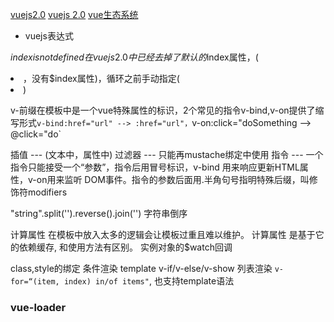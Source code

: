 [vuejs2.0](https://vuefe.cn/guide)
[vuejs 2.0](http://cn.vuejs.org/v2/guide/)
[vue生态系统](https://github.com/vuejs/awesome-vue#libraries--plugins)


+ vuejs表达式

$index is not defined 在vuejs2.0中 已经去掉了默认的$index属性，(<li v-for="todo in todos">，没有$index属性)，循环之前手动指定(<li v-for="(todo, index) in todos">)

v-前缀在模板中是一个vue特殊属性的标识，2个常见的指令v-bind,v-on提供了缩写形式`v-bind:href="url" --> :href="url"，`v-on:click="doSomething --> @click="do`


插值       --- (文本中，属性中)
过滤器    --- 只能再mustache绑定中使用
指令       ---  一个指令只能接受一个“参数”，指令后用冒号标识，v-bind 用来响应更新HTML属性，v-on用来监听 DOM事件。指令的参数后面用.半角句号指明特殊后缀，叫修饰符modifiers

"string".split('').reverse().join('')  字符串倒序

计算属性
在模板中放入太多的逻辑会让模板过重且难以维护。
计算属性 是基于它的依赖缓存, 和使用方法有区别。
实例对象的$watch回调

class,style的绑定
条件渲染 template v-if/v-else/v-show
列表渲染  `v-for=“(item, index) in/of items"`, 也支持template语法
### vue-loader
